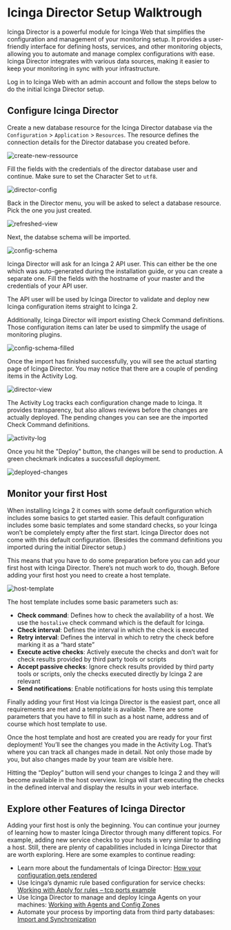 # Icinga Director Setup Walktrough

Icinga Director is a powerful module for Icinga Web that simplifies the configuration and management of your monitoring setup. It provides a user-friendly interface for defining hosts, services, and other monitoring objects, allowing you to automate and manage complex configurations with ease. Icinga Director integrates with various data sources, making it easier to keep your monitoring in sync with your infrastructure.

Log in to Icinga Web with an admin account and follow the steps below to do the initial Icinga Director setup.

## Configure Icinga Director

Create a new database resource for the Icinga Director database via the `Configuration` > `Application` > `Resources`. The resource defines the connection details for the Director database you created before.

![create-new-ressource](img/director/01-create-new-ressource.png)

Fill the fields with the credentials of the director database user and continue. Make sure to set the Character Set to `utf8`.

![director-config](img/director/02-director-config.png)

Back in the Director menu, you will be asked to select a database resource. Pick the one you just created.

![refreshed-view](img/director/03-refreshed-view.png)

Next, the databse schema will be imported.

![config-schema](img/director/04-create-schema.png)

Icinga Director will ask for an Icinga 2 API user. This can either be the one which was auto-generated during the installation guide, or you can create a separate one. Fill the fields with the hostname of your master and the credentials of your API user.

The API user will be used by Icinga Director to validate and deploy new Icinga configuration items straight to Icinga 2.

Additionally, Icinga Director will import existing Check Command definitions. Those configuration items can later be used to simpmlify the usage of monitoring plugins.

![config-schema-filled](img/director/05-config-schema.png)

Once the import has finished successfully, you will see the actual starting page of Icinga Director. You may notice that there are a couple of pending items in the Activity Log.

![director-view](img/director/06-director-view.png)

The Activity Log tracks each configuration change made to Icinga. It provides transparency, but also allows reviews before the changes are actually deployed. The pending changes you can see are the imported Check Command definitions.

![activity-log](img/director/07-activity-log.png)

Once you hit the "Deploy" button, the changes will be send to production. A green checkmark indicates a successfull deployment.

![deployed-changes](img/director/08-deployed-changes.png)

## Monitor your first Host
When installing Icinga 2 it comes with some default configuration which includes some basics to get started easier. This default configuration includes some basic templates and some standard checks, so your Icinga won’t be completely empty after the first start. Icinga Director does not come with this default configuration. (Besides the command definitions you imported during the initial Director setup.)

This means that you have to do some preparation before you can add your first host with Icinga Director. There’s not much work to do, though. Before adding your first host you need to create a host template.

![host-template](img/director/09-host-template.png)

The host template includes some basic parameters such as:

* **Check command**: Defines how to check the availability of a host. We use the `hostalive` check command which is the default for Icinga.
* **Check interval**: Defines the interval in which the check is executed
* **Retry interval**: Defines the interval in which to retry the check before marking it as a “hard state”
* **Execute active checks**: Actively execute the checks and don’t wait for check results provided by third party tools or scripts
* **Accept passive checks**: Ignore check results provided by third party tools or scripts, only the checks executed directly by Icinga 2 are relevant
* **Send notifications**: Enable notifications for hosts using this template

Finally adding your first Host via Icinga Director is the easiest part, once all requirements are met and a template is available. There are some parameters that you have to fill in such as a host name, address and of course which host template to use.

Once the host template and host are created you are ready for your first deployment! You’ll see the changes you made in the Activity Log. That’s where you can track all changes made in detail. Not only those made by you, but also changes made by your team are visible here.

Hitting the “Deploy” button will send your changes to Icinga 2 and they will become available in the host overview. Icinga will start executing the checks in the defined interval and display the results in your web interface.


## Explore other Features of Icinga Director

Adding your first host is only the beginning. You can continue your journey of learning how to master Icinga Director through many different topics. For example, adding new service checks to your hosts is very similar to adding a host. Still, there are plenty of capabilities included in Icinga Director that are worth exploring. Here are some examples to continue reading:

* Learn more about the fundamentals of Icinga Director: [How your configuration gets rendered](https://icinga.com/docs/icinga-director/latest/doc/10-How-it-works/)
* Use Icinga’s dynamic rule based configuration for service checks: [Working with Apply for rules – tcp ports example](https://icinga.com/docs/icinga-director/latest/doc/15-Service-apply-for-example/)
* Use Icinga Director to manage and deploy Icinga Agents on your machines: [Working with Agents and Config Zones](https://icinga.com/docs/icinga-director/latest/doc/24-Working-with-agents/)
* Automate your process by importing data from third party databases: [Import and Synchronization](https://icinga.com/docs/icinga-director/latest/doc/70-Import-and-Sync/)